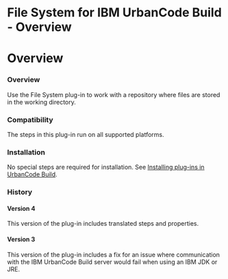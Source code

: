 
File System for IBM UrbanCode Build - Overview
==============================================

# Overview


### Overview




Use the File System plug-in to work with a repository where files are stored in the working directory.

### Compatibility

The steps in this plug-in run on all supported platforms.

### Installation

No special steps are required for installation. See [Installing plug-ins in UrbanCode Build](http://www-01.ibm.com/support/knowledgecenter/#!/SS8NMD_6.1.0/com.ibm.ucbuild.doc/topics/plugin_ch.html "Installing plug-ins in UrbanCode Build").

### History

#### Version 4

This version of the plug-in includes translated steps and properties.

#### Version 3

This version of the plug-in includes a fix for an issue where communication with the IBM UrbanCode Build server would fail when using an IBM JDK or JRE.

